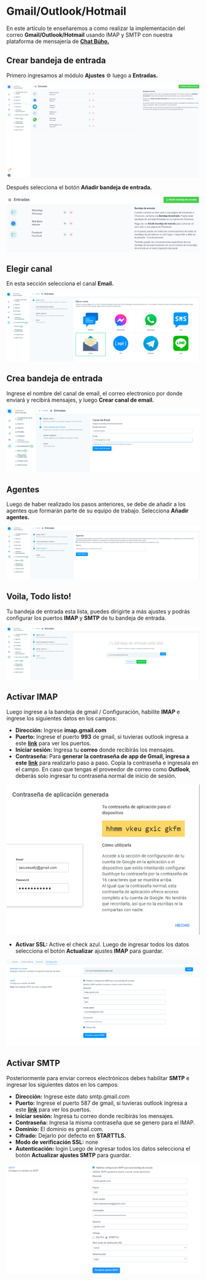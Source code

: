 # Gmail/Outlook/Hotmail

En este artículo te enseñaremos a como realizar la implementación del correo **Gmail/Outlook/Hotmail** usando IMAP y SMTP con nuestra plataforma de mensajería de **[Chat Búho.](https://buho.la/chat)**

## Crear bandeja de entrada
Primero ingresamos al módulo **Ajustes** ⚙️ luego a **Entradas.**

![Alt text](img/gmail-outlook-hotmail-01.png)

Después selecciona el botón **Añadir bandeja de entrada.**

![Alt text](img/gmail-outlook-hotmail-02.png)

## Elegir canal
En esta sección selecciona el canal **Email.**

![Alt text](img/gmail-outlook-hotmail-03.jpg)

## Crea bandeja de entrada
Ingrese el nombre del canal de email, el correo electronico por donde enviará  y recibirá mensajes, y  luego **Crear canal de email.**

![Alt text](img/gmail-outlook-hotmail-04.jpg)

## Agentes
Luego de haber realizado los pasos anteriores, se debe de añadir a los agentes que formarán parte de su equipo de trabajo. Selecciona **Añadir agentes.**

![Alt text](img/gmail-outlook-hotmail-05.jpg)

## Voila, Todo listo!
Tu bandeja de entrada esta lista, puedes dirigirte a más ajustes y podrás configurar los puertos **IMAP** y **SMTP** de tu bandeja de entrada. 

![Alt text](img/gmail-outlook-hotmail-06.jpg)

## Activar IMAP
Luego ingrese a la bandeja de gmail / Configuración, habilite **IMAP** e ingrese los siguientes datos en los campos:

* **Dirección:** Ingrese **imap.gmail.com**
* **Puerto:** Ingrese el puerto **993** de gmail, si tuvieras outlook ingresa a este **[link](https://support.microsoft.com/es-es/office/configuraci%C3%B3n-del-servidor-que-necesitar%C3%A1-de-su-proveedor-de-correo-electr%C3%B3nico-c82de912-adcc-4787-8283-45a1161f3cc3)** para ver los puertos.
* **Iniciar sesión:** Ingresa tu **correo** donde recibirás los mensajes.
* **Contraseña:** Para **generar la contraseña de app de Gmail, ingresa a este** **[link](https://buho.la/ayuda/productos/chat-buho/mas-articulos/como-crear-contrasena-de-aplicaciones-para-gmail)** para realizarlo paso a paso. Copia la contraseña e ingresala en el campo. En caso que tengas el proveedor de correo como **Outlook**, deberás solo ingresar tu contraseña normal de inicio de sesión.

![Alt text](img/gmail-outlook-hotmail-07.png)


* **Activar SSL:** Active el check azul.
Luego de ingresar todos los datos selecciona el botón **Actualizar** ajustes **IMAP** para guardar.

![Alt text](img/gmail-outlook-hotmail-08.jpg)

## Activar SMTP
Posteriormente para enviar correos electrónicos debes habilitar **SMTP** e ingresar los siguientes datos en los campos:


* **Dirección:** Ingrese este dato smtp.gmail.com
* **Puerto:** Ingrese el puerto 587 de gmail, si tuvieras outlook ingresa a este **[link](https://support.microsoft.com/es-es/office/configuraci%C3%B3n-del-servidor-que-necesitar%C3%A1-de-su-proveedor-de-correo-electr%C3%B3nico-c82de912-adcc-4787-8283-45a1161f3cc3)** para ver los puertos.
* **Iniciar sesión:** Ingresa tu correo donde recibirás los mensajes.
* **Contraseña:** Ingresa la misma contraseña que se genero para el IMAP.
* **Dominio:** El dominio es gmail.com.
* **Cifrado:** Dejarlo por defecto en **STARTTLS.**
* **Modo de verificación SSL:** none
* **Autenticación:** login
Luego de ingresar todos los datos selecciona el botón **Actualizar ajustes SMTP** para guardar.

![Alt text](img/gmail-outlook-hotmail-09.png)


